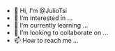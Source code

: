 - 👋 Hi, I’m @JulioTsi
- 👀 I’m interested in ...
- 🌱 I’m currently learning ...
- 💞️ I’m looking to collaborate on ...
- 📫 How to reach me ...

<!---
JulioTsi/JulioTsi is a ✨ special ✨ repository because its `README.md` (this file) appears on your GitHub profile.
You can click the Preview link to take a look at your changes.
--->
